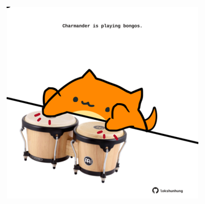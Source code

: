 <!-- built at 23/05/2021, 15:01:51 UTC -->
<p align="center">
  <img width="500" height="500" src="./ReadmeImage.svg">
</p>
